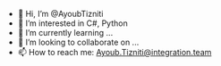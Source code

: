 - 👋 Hi, I’m @AyoubTizniti
- 👀 I’m interested in C#, Python
- 🌱 I’m currently learning ...
- 💞️ I’m looking to collaborate on ...
- 📫 How to reach me: Ayoub.Tizniti@integration.team

<!---
AyoubTizniti/AyoubTizniti is a ✨ special ✨ repository because its `README.md` (this file) appears on your GitHub profile.
You can click the Preview link to take a look at your changes.
--->
